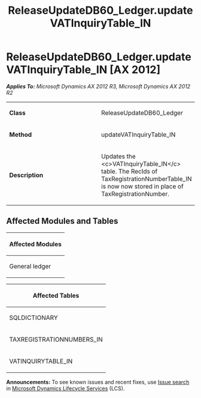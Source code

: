 ﻿---
title: ReleaseUpdateDB60_Ledger.updateVATInquiryTable_IN
TOCTitle: ReleaseUpdateDB60_Ledger.updateVATInquiryTable_IN
ms:assetid: f159260d-2d2e-5101-20a1-8940b3112aaf
ms:mtpsurl: https://msdn.microsoft.com/en-us/library/JJ737451(v=AX.60)
ms:contentKeyID: 49712145
ms.date: 05/18/2015
mtps_version: v=AX.60
---

# ReleaseUpdateDB60\_Ledger.updateVATInquiryTable\_IN [AX 2012]


_**Applies To:** Microsoft Dynamics AX 2012 R3, Microsoft Dynamics AX 2012 R2_

<table>
<colgroup>
<col style="width: 50%" />
<col style="width: 50%" />
</colgroup>
<tbody>
<tr class="odd">
<td><p><strong>Class</strong></p></td>
<td><p>ReleaseUpdateDB60_Ledger</p></td>
</tr>
<tr class="even">
<td><p><strong>Method</strong></p></td>
<td><p>updateVATInquiryTable_IN</p></td>
</tr>
<tr class="odd">
<td><p><strong>Description</strong></p></td>
<td><p>Updates the &lt;c&gt;VATInquiryTable_IN&lt;/c&gt; table. The RecIds of TaxRegistrationNumberTable_IN is now now stored in place of TaxRegistrationNumber.</p></td>
</tr>
</tbody>
</table>


## Affected Modules and Tables

<table>
<colgroup>
<col style="width: 100%" />
</colgroup>
<thead>
<tr class="header">
<th><p>Affected Modules</p></th>
</tr>
</thead>
<tbody>
<tr class="odd">
<td><p>General ledger</p></td>
</tr>
</tbody>
</table>


<table>
<colgroup>
<col style="width: 100%" />
</colgroup>
<thead>
<tr class="header">
<th><p>Affected Tables</p></th>
</tr>
</thead>
<tbody>
<tr class="odd">
<td><p>SQLDICTIONARY</p></td>
</tr>
<tr class="even">
<td><p>TAXREGISTRATIONNUMBERS_IN</p></td>
</tr>
<tr class="odd">
<td><p>VATINQUIRYTABLE_IN</p></td>
</tr>
</tbody>
</table>

  
**Announcements:** To see known issues and recent fixes, use [Issue search](http://go.microsoft.com/fwlink/?linkid=389258) in [Microsoft Dynamics Lifecycle Services](http://go.microsoft.com/fwlink/?linkid=306505) (LCS).


